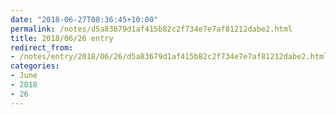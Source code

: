 ```yaml
---
date: "2018-06-27T08:36:45+10:00"
permalink: /notes/d5a83679d1af415b82c2f734e7e7af81212dabe2.html
title: 2018/06/26 entry
redirect_from:
- /notes/entry/2018/06/26/d5a83679d1af415b82c2f734e7e7af81212dabe2.html
categories:
- June
- 2018
- 26
---
```

